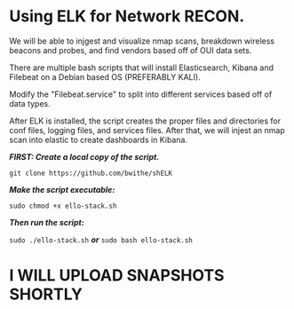 # Using ELK for Network RECON.
We will be able to injgest and visualize nmap scans, breakdown wireless beacons and probes, and find vendors based off of OUI data sets.

There are multiple bash scripts that will install Elasticsearch, Kibana and Filebeat on a Debian based OS (PREFERABLY KALI).

Modify the "Filebeat.service" to split into different services based off of data types.

After ELK is installed, the script creates the proper files and directories for conf files, logging files, and services files.
After that, we will injest an nmap scan into elastic to create dashboards in Kibana.

**_FIRST: Create a local copy of the script._**

```git clone https://github.com/bwithe/shELK```

**_Make the script executable:_**

```sudo chmod +x ello-stack.sh```

**_Then run the script:_**

```sudo ./ello-stack.sh``` **_or_** ```sudo bash ello-stack.sh```

# I WILL UPLOAD SNAPSHOTS SHORTLY #
